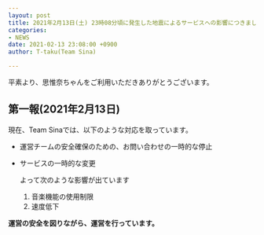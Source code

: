 ```yaml
---
layout: post
title: 2021年2月13日(土) 23時08分頃に発生した地震によるサービスへの影響につきまして-(copy)
categories:
- NEWS
date: 2021-02-13 23:08:00 +0900
author: T-taku(Team Sina)

---
```

平素より、思惟奈ちゃんをご利用いただきありがとうございます。

## 第一報(2021年2月13日)

現在、Team Sinaでは、以下のような対応を取っています。

* 運営チームの安全確保のための、お問い合わせの一時的な停止
* サービスの一時的な変更

  よって次のような影響が出ています
  1. 音楽機能の使用制限
  2. 速度低下

**運営の安全を図りながら、運営を行っています。**